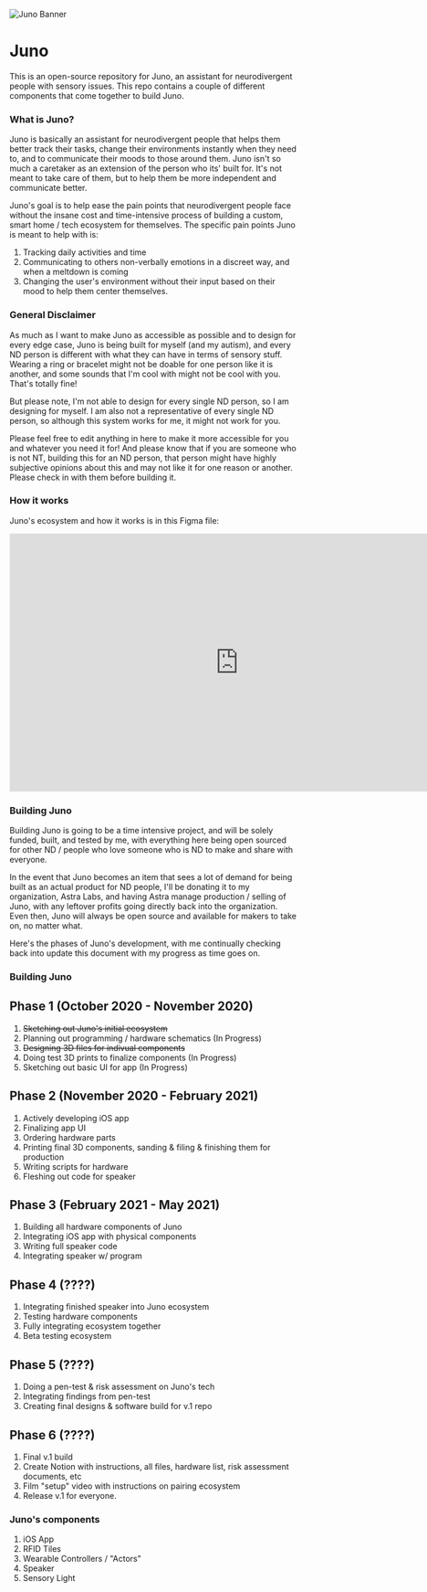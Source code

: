 ![Juno Banner](https://github.com/thecodingone/Juno/blob/main/Branding%20Assets/Banner/Gradient%20Banner@3x.png?raw=true)
# Juno
This is an open-source repository for Juno, an assistant for neurodivergent people with sensory issues. This repo contains a couple of different components that come together to build Juno. 

### What is Juno?
Juno is basically an assistant for neurodivergent people that helps them better track their tasks, change their environments instantly when they need to, and to communicate their moods to those around them. Juno isn't so much a caretaker as an extension of the person who its' built for. It's not meant to take care of them, but to help them be more independent and communicate better. 

Juno's goal is to help ease the pain points that neurodivergent people face without the insane cost and time-intensive process of building a custom, smart home / tech ecosystem for themselves. The specific pain points Juno is meant to help with is:
1. Tracking daily activities and time
2. Communicating to others non-verbally emotions in a discreet way, and when a meltdown is coming
3. Changing the user's environment without their input based on their mood to help them center themselves.

### General Disclaimer
As much as I want to make Juno as accessible as possible and to design for every edge case, Juno is being built for myself (and my autism), and every ND person is different with what they can have in terms of sensory stuff. Wearing a ring or bracelet might not be doable for one person like it is another, and some sounds that I'm cool with might not be cool with you. That's totally fine! 

But please note, I'm not able to design for every single ND person, so I am designing for myself. I am also not a representative of every single ND person, so although this system works for me, it might not work for you.

Please feel free to edit anything in here to make it more accessible for you and whatever you need it for! And please know that if you are someone who is not NT, building this for an ND person, that person might have highly subjective opinions about this and may not like it for one reason or another. Please check in with them before building it.

### How it works
Juno's ecosystem and how it works is in this Figma file:

<iframe style="border: 1px solid rgba(0, 0, 0, 0.1);" width="800" height="450" src="https://www.figma.com/embed?embed_host=share&url=https%3A%2F%2Fwww.figma.com%2Ffile%2FvqSLpQIdBKik7RnNZOPhPz%2FJuno%3Fnode-id%3D0%253A1" allowfullscreen></iframe>

### Building Juno
Building Juno is going to be a time intensive project, and will be solely funded, built, and tested by me, with everything here being open sourced for other ND / people who love someone who is ND to make and share with everyone. 

In the event that Juno becomes an item that sees a lot of demand for being built as an actual product for ND people, I'll be donating it to my organization, Astra Labs, and having Astra manage production / selling of Juno, with any leftover profits going directly back into the organization. Even then, Juno will always be open source and available for makers to take on, no matter what. 

Here's the phases of Juno's development, with me continually checking back into update this document with my progress as time goes on. 

### Building Juno

## Phase 1 (October 2020 - November 2020)
1. ~~Sketching out Juno's initial ecosystem~~
2. Planning out programming / hardware schematics (In Progress)
3. ~~Designing 3D files for indivual components~~
4. Doing test 3D prints to finalize components (In Progress)
5. Sketching out basic UI for app (In Progress)

## Phase 2 (November 2020 - February 2021)
1. Actively developing iOS app
2. Finalizing app UI
3. Ordering hardware parts 
4. Printing final 3D components, sanding & filing & finishing them for production
5. Writing scripts for hardware 
6. Fleshing out code for speaker

## Phase 3 (February 2021 - May 2021)
1. Building all hardware components of Juno
2. Integrating iOS app with physical components
3. Writing full speaker code
4. Integrating speaker w/ program

## Phase 4 (????)
1. Integrating finished speaker into Juno ecosystem
2. Testing hardware components
3. Fully integrating ecosystem together
4. Beta testing ecosystem 

## Phase 5  (????)
1. Doing a pen-test & risk assessment on Juno's tech
2. Integrating findings from pen-test
3. Creating final designs & software build for v.1 repo

## Phase 6 (????)
1. Final v.1 build
2. Create Notion with instructions, all files, hardware list, risk assessment documents, etc
3. Film "setup" video with instructions on pairing ecosystem
4. Release v.1 for everyone.


### Juno's components
1. iOS App
2. RFID Tiles
3. Wearable Controllers / "Actors"
4. Speaker
5. Sensory Light
